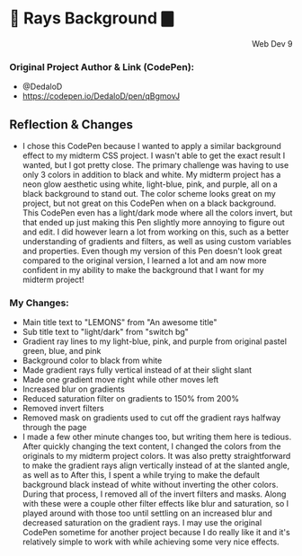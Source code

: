 # 🌈 Rays Background 🀫
<div style="text-align: right">Web Dev 9</div>

### Original Project Author & Link (CodePen): 
  - @DedaloD
  - https://codepen.io/DedaloD/pen/qBgmovJ
## Reflection & Changes
- I chose this CodePen because I wanted to apply a similar background effect to my midterm CSS project. I wasn't able to get the exact result I wanted, but I got pretty close. The primary challenge was having to use only 3 colors in addition to black and white. My midterm project has a neon glow aesthetic using white, light-blue, pink, and purple, all on a black background to stand out. The color scheme looks great on my project, but not great on this CodePen when on a black background. This CodePen even has a light/dark mode where all the colors invert, but that ended up just making this Pen slightly more annoying to figure out and edit. I did however learn a lot from working on this, such as a better understanding of gradients and filters, as well as using custom variables and properties. Even though my version of this Pen doesn't look great compared to the original version, I learned a lot and am now more confident in my ability to make the background that I want for my midterm project!
### My Changes:
  - Main title text to "LEMONS" from "An awesome title"
  - Sub title text to "light/dark" from "switch bg"
  - Gradient ray lines to my light-blue, pink, and purple from original pastel green, blue, and pink
  - Background color to black from white
  - Made gradient rays fully vertical instead of at their slight slant
  - Made one gradient move right while other moves left
  - Increased blur on gradients
  - Reduced saturation filter on gradients to 150% from 200%
  - Removed invert filters
  - Removed mask on gradients used to cut off the gradient rays halfway through the page
  - I made a few other minute changes too, but writing them here is tedious. After quickly changing the text content, I changed the colors from the originals to my midterm project colors. It was also pretty straightforward to make the gradient rays align vertically instead of at the slanted angle, as well as to After this, I spent a while trying to make the default background black instead of white without inverting the other colors. During that process, I removed all of the invert filters and masks. Along with these were a couple other filter effects like blur and saturation, so I played around with those too until settling on an increased blur and decreased saturation on the gradient rays. I may use the original CodePen sometime for another project because I do really like it and it's relatively simple to work with while achieving some very nice effects.